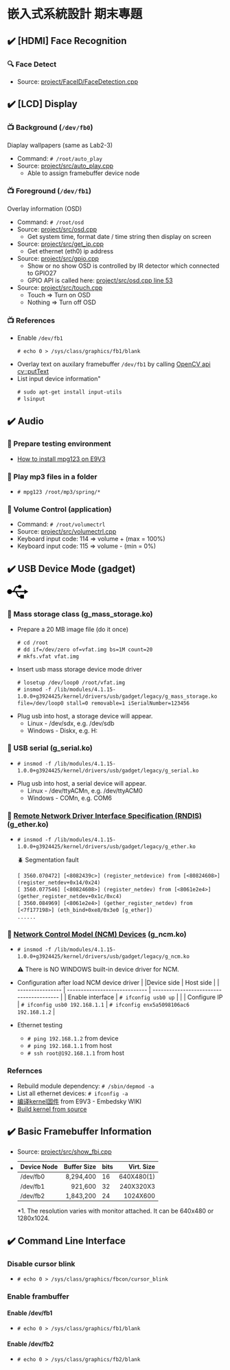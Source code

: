 # 嵌入式系統設計 期末專題


## :heavy_check_mark: [HDMI] Face Recognition
### :mag: Face Detect
- Source: [project/FaceID/FaceDetection.cpp](https://github.com/TommyLin/EmbeddedSystem2020/blob/main/project/FaceID/FaceDetection.cpp)



## :heavy_check_mark: [LCD] Display

### :tv: Background (`/dev/fb0`)
Diaplay wallpapers (same as Lab2-3)
- Command: `# /root/auto_play`
- Source: [project/src/auto_play.cpp](https://github.com/TommyLin/EmbeddedSystem2020/blob/main/project/src/auto_play.cpp)
   - Able to assign framebuffer device node

### :tv: Foreground (`/dev/fb1`)
Overlay information (OSD)
- Command: `# /root/osd`
- Source: [project/src/osd.cpp](https://github.com/TommyLin/EmbeddedSystem2020/blob/main/project/src/osd.cpp)
   - Get system time, format date / time string then display on screen
- Source: [project/src/get_ip.cpp](https://github.com/TommyLin/EmbeddedSystem2020/blob/main/project/src/get_ip.cpp)
   - Get ethernet (eth0) ip address
- Source: [project/src/gpio.cpp](https://github.com/TommyLin/EmbeddedSystem2020/blob/main/project/src/gpio.cpp)
   - Show or no show OSD is controlled by IR detector which connected to GPIO27
   - GPIO API is called here: [project/src/osd.cpp line 53](https://github.com/TommyLin/EmbeddedSystem2020/blob/d8c9fb26e4e9000c02f17c13cc9672b691d6b903/project/src/osd.cpp#L53)
- Source: [project/src/touch.cpp](https://github.com/TommyLin/EmbeddedSystem2020/blob/main/project/src/touch.cpp)
   - Touch => Turn on OSD
   - Nothing => Turn off OSD

### :tv: References
- Enable `/dev/fb1`
  ```
  # echo 0 > /sys/class/graphics/fb1/blank
  ```
- Overlay text on auxilary framebuffer `/dev/fb1` by calling [OpenCV api cv::putText](https://github.com/TommyLin/EmbeddedSystem2020/blob/main/project/src/osd.cpp)
- List input device information"
  ```
  # sudo apt-get install input-utils
  # lsinput
  ```


## :heavy_check_mark: Audio

### :musical_note: Prepare testing environment
- [How to install mpg123 on E9V3](https://github.com/TommyLin/EmbeddedSystem2020/blob/main/project/doc/howto_install_mpg123.md)

### :musical_note: Play mp3 files in a folder
-
   ```
   # mpg123 /root/mp3/spring/*
   ```

### :musical_note: Volume Control (application)
- Command: `# /root/volumectrl`
- Source: [project/src/volumectrl.cpp](https://github.com/TommyLin/EmbeddedSystem2020/blob/main/project/src/volumectrl.cpp)
- Keyboard input code: 114 => volume +  (max = 100%)
- Keyboard input code: 115 => volume -  (min =   0%)



## :heavy_check_mark: USB Device Mode (gadget)
![USB](https://github.com/TommyLin/EmbeddedSystem2020/blob/main/project/doc/usb.png)

### :link: Mass storage class (g_mass_storage.ko)
- Prepare a 20 MB image file (do it once)
   ```
   # cd /root
   # dd if=/dev/zero of=vfat.img bs=1M count=20
   # mkfs.vfat vfat.img
   ```
- Insert usb mass storage device mode driver
   ```
   # losetup /dev/loop0 /root/vfat.img
   # insmod -f /lib/modules/4.1.15-1.0.0+g3924425/kernel/drivers/usb/gadget/legacy/g_mass_storage.ko file=/dev/loop0 stall=0 removable=1 iSerialNumber=123456
   ```
- Plug usb into host, a storage device will appear.
   - Linux - /dev/sdx, e.g. /dev/sdb
   - Windows - Diskx, e.g. H:

### :link: USB serial (g_serial.ko)
-
   ```
   # insmod -f /lib/modules/4.1.15-1.0.0+g3924425/kernel/drivers/usb/gadget/legacy/g_serial.ko
   ```
- Plug usb into host, a serial device will appear.
   - Linux - /dev/ttyACMn, e.g. /dev/ttyACM0
   - Windows - COMn, e.g. COM6

### :link: [Remote Network Driver Interface Specification (RNDIS)](https://docs.microsoft.com/zh-hk/windows-hardware/drivers/network/remote-ndis--rndis-2) (g_ether.ko)
-
   ```
   # insmod -f /lib/modules/4.1.15-1.0.0+g3924425/kernel/drivers/usb/gadget/legacy/g_ether.ko
   ```
   :beetle: Segmentation fault
   ```
   [ 3560.070472] [<8082439c>] (register_netdevice) from [<80824608>] (register_netdev+0x14/0x24)
   [ 3560.077546] [<80824608>] (register_netdev) from [<8061e2e4>] (gether_register_netdev+0x1c/0xc4)
   [ 3560.084969] [<8061e2e4>] (gether_register_netdev) from [<7f177198>] (eth_bind+0xe8/0x3e0 [g_ether])
   ......
   ```

### :link: [Network Control Model (NCM) Devices](https://www.usb.org/document-library/network-control-model-devices-specification-v10-and-errata-and-adopters-agreement) (g_ncm.ko)
-
   ```
   # insmod -f /lib/modules/4.1.15-1.0.0+g3924425/kernel/drivers/usb/gadget/legacy/g_ncm.ko
   ```
   :warning: There is NO WINDOWS built-in device driver for NCM.

- Configuration after load NCM device driver
   |                  |Device side                    | Host side                                |
   | ---------------- | ----------------------------- | ---------------------------------------- |
   | Enable interface | `# ifconfig usb0 up`          |                                          |
   | Configure IP     | `# ifconfig usb0 192.168.1.1` | `# ifconfig enx5a5098106ac6 192.168.1.2` |

- Ethernet testing
   - `# ping 192.168.1.2` from device
   - `# ping 192.168.1.1` from host
   - `# ssh root@192.168.1.1` from host

### Refernces
   - Rebuild module dependency: `# /sbin/depmod -a`
   - List all ethernet devices: `# ifconfig -a`
   - [编译kernel固件](http://wiki.armbbs.net/tqwiki/public/docs/E9V3#10802) from E9V3 - Embedsky WIKI
   - [Build kernel from source](https://github.com/TommyLin/EmbeddedSystem2020/edit/main/project/doc/rebuild_kernel.md)



## :heavy_check_mark: Basic Framebuffer Information
- Source: [project/src/show_fbi.cpp](https://github.com/TommyLin/EmbeddedSystem2020/blob/main/project/src/show_fbi.cpp)
-
   | Device Node | Buffer Size | bits | Virt. Size |
   | ----------- | ----------: | ---- | ---------: |
   | /dev/fb0    |   8,294,400 |  16  | 640X480(1) |
   | /dev/fb1    |     921,600 |  32  | 240X320X3  |
   | /dev/fb2    |   1,843,200 |  24  |   1024X600 |

   *1. The resolution varies with monitor attached. It can be 640x480 or 1280x1024.



## :heavy_check_mark: Command Line Interface

### Disable cursor blink
- `# echo 0 > /sys/class/graphics/fbcon/cursor_blink`

### Enable frambuffer

#### Enable /dev/fb1
- `# echo 0 > /sys/class/graphics/fb1/blank`

#### Enable /dev/fb2
- `# echo 0 > /sys/class/graphics/fb2/blank`
